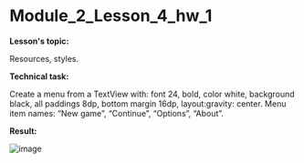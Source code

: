 # Module_2_Lesson_4_hw_1
**Lesson's topic:**

Resources, styles.

**Technical task:**

Create a menu from a TextView with: font 24, bold, color white, background black, all paddings 8dp, bottom margin 16dp, layout:gravity: center.
Menu item names: “New game”, “Continue”, “Options”, “About”.

**Result:**

![image](https://github.com/vdcast/Module_2_Lesson_4_hw_1/assets/108469609/e2d80a0e-82db-4c39-811c-99368e9d9144)
